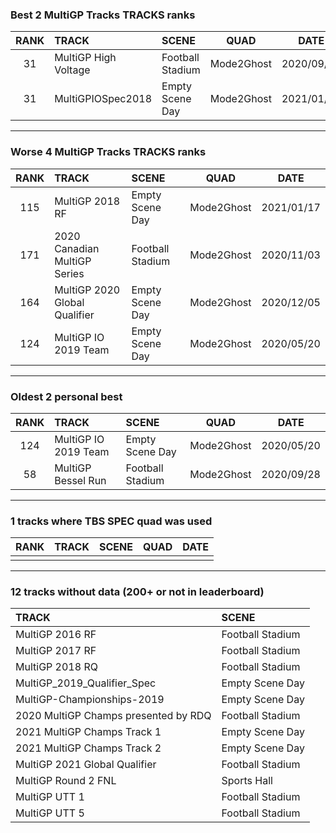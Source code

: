 ### Best 2 MultiGP Tracks TRACKS ranks
|RANK|TRACK|SCENE|QUAD|DATE|
|:---:|:---|:---|:---:|:---:|
|31|MultiGP High Voltage|Football Stadium|Mode2Ghost|2020/09/28|
|31|MultiGPIOSpec2018|Empty Scene Day|Mode2Ghost|2021/01/15|
---
### Worse 4 MultiGP Tracks TRACKS ranks
|RANK|TRACK|SCENE|QUAD|DATE|
|:---:|:---|:---|:---:|:---:|
|115|MultiGP 2018 RF|Empty Scene Day|Mode2Ghost|2021/01/17|
|171|2020 Canadian MultiGP Series|Football Stadium|Mode2Ghost|2020/11/03|
|164|MultiGP 2020 Global Qualifier|Empty Scene Day|Mode2Ghost|2020/12/05|
|124|MultiGP IO 2019 Team|Empty Scene Day|Mode2Ghost|2020/05/20|
---
### Oldest 2 personal best
|RANK|TRACK|SCENE|QUAD|DATE|
|:---:|:---|:---|:---:|:---:|
|124|MultiGP IO 2019 Team|Empty Scene Day|Mode2Ghost|2020/05/20|
|58|MultiGP Bessel Run|Football Stadium|Mode2Ghost|2020/09/28|
---
### 1 tracks where TBS SPEC quad was used
|RANK|TRACK|SCENE|QUAD|DATE|
|:---:|:---|:---|:---:|:---:|
||||||
---
### 12 tracks without data (200+ or not in leaderboard)
|TRACK|SCENE|
|:---|:---|
|MultiGP 2016 RF|Football Stadium|
|MultiGP 2017 RF|Football Stadium|
|MultiGP 2018 RQ|Football Stadium|
|MultiGP_2019_Qualifier_Spec|Empty Scene Day|
|MultiGP-Championships-2019|Empty Scene Day|
|2020 MultiGP Champs presented by RDQ|Football Stadium|
|2021 MultiGP Champs Track 1|Empty Scene Day|
|2021 MultiGP Champs Track 2|Empty Scene Day|
|MultiGP 2021 Global Qualifier|Football Stadium|
|MultiGP Round 2 FNL|Sports Hall|
|MultiGP UTT 1|Football Stadium|
|MultiGP UTT 5|Football Stadium|
